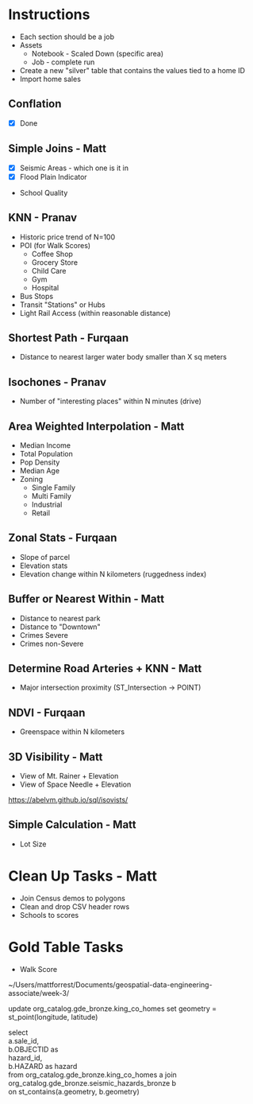 # Instructions

- Each section should be a job
- Assets
    - Notebook - Scaled Down (specific area)
    - Job - complete run
- Create a new "silver" table that contains the values tied to a home ID
- Import home sales

## Conflation

- [X] Done

## Simple Joins - Matt

- [X] Seismic Areas - which one is it in
- [X] Flood Plain Indicator
- School Quality

## KNN - Pranav

- Historic price trend of N=100
- POI (for Walk Scores)
    - Coffee Shop
    - Grocery Store
    - Child Care
    - Gym
    - Hospital
- Bus Stops
- Transit "Stations" or Hubs
- Light Rail Access (within reasonable distance)

## Shortest Path - Furqaan

- Distance to nearest larger water body smaller than X sq meters

## Isochones - Pranav

- Number of "interesting places" within N minutes (drive)

## Area Weighted Interpolation - Matt

- Median Income
- Total Population
- Pop Density
- Median Age
- Zoning 
    - Single Family
    - Multi Family
    - Industrial
    - Retail

## Zonal Stats - Furqaan

- Slope of parcel
- Elevation stats
- Elevation change within N kilometers (ruggedness index)

## Buffer or Nearest Within - Matt

- Distance to nearest park
- Distance to "Downtown"
- Crimes Severe
- Crimes non-Severe

## Determine Road Arteries + KNN - Matt

- Major intersection proximity (ST_Intersection -> POINT)

## NDVI - Furqaan

- Greenspace within N kilometers

## 3D Visibility -  Matt

- View of Mt. Rainer + Elevation
- View of Space Needle + Elevation

https://abelvm.github.io/sql/isovists/

## Simple Calculation - Matt

- Lot Size

# Clean Up Tasks - Matt

- Join Census demos to polygons
- Clean and drop CSV header rows
- Schools to scores

# Gold Table Tasks

- Walk Score


~/Users/mattforrest/Documents/geospatial-data-engineering-associate/week-3/

update org_catalog.gde_bronze.king_co_homes
set geometry = st_point(longitude, latitude) 

select                                                                                                      
a.sale_id,                                                                                                  
b.OBJECTID as  
hazard_id,                                                                                                  
b.HAZARD as 
hazard                                                                                                     
from org_catalog.gde_bronze.king_co_homes a 
join org_catalog.gde_bronze.seismic_hazards_bronze b  
on st_contains(a.geometry, b.geometry)